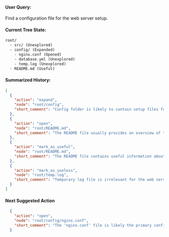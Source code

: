 #### User Query:
Find a configuration file for the web server setup.

#### Current Tree State:
```txt
root/
  - src/ (Unexplored)
  - config/ (Expanded)
    - nginx.conf (Opened)
    - database.yml (Unexplored)
    - temp.log (Unexplored)
  - README.md (Useful)
```

#### Summarized History:
```json
[
  {
    "action": "expand",
    "node": "root/config",
    "short_comment": "Config folder is likely to contain setup files for the server."
  },
  {
    "action": "open",
    "node": "root/README.md",
    "short_comment": "The README file usually provides an overview of the project."
  },
  {
    "action": "mark_as_useful",
    "node": "root/README.md",
    "short_comment": "The README file contains useful information about the project."
  },
  {
    "action": "mark_as_useless",
    "node": "root/temp.log",
    "short_comment": "Temporary log file is irrelevant for the web server configuration."
  }
]
```

#### Next Suggested Action
```json
  {
    "action": "open",
    "node": "root/config/nginx.conf",
    "short_comment": "The 'nginx.conf' file is likely the primary configuration file for the web server."
  }
```